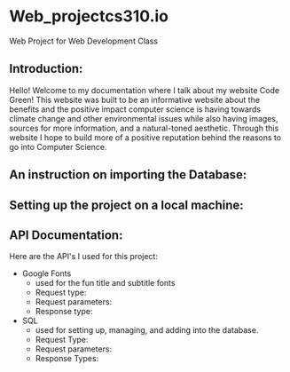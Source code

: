 # Web_projectcs310.io
Web Project for Web Development Class

## Introduction:
Hello! Welcome to my documentation where I talk about my website Code Green! This website was built to be an informative website about the benefits and the positive impact computer science is having towards climate change and other environmental issues while also having images, sources for more information, and a natural-toned aesthetic. Through this website I hope to build more of a positive reputation behind the reasons to go into Computer Science.
## An instruction on importing the Database:
## Setting up the project on a local machine:
## API Documentation:
Here are the API's I used for this project:
- Google Fonts
    - used for the fun title and subtitle fonts
    - Request type:
    - Request parameters:
    - Response type:
- SQL
    - used for setting up, managing, and adding into the database.
    - Request Type:
    - Request parameters:
    - Response Types: